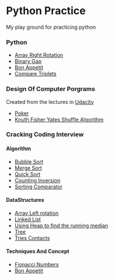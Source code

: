 # Python Practice
My play ground for practicing python

### Python 
- [Array Right Rotation](https://github.com/amanullahtariq/python-practice/blob/master/Python/array_right_rotation)
- [Binary Gap](https://github.com/amanullahtariq/python-practice/blob/master/Python/binary_gap.py)
- [Bon Appetit](https://github.com/amanullahtariq/python-practice/blob/master/Python/bon_appetit.py)
- [Compare Triplets](https://github.com/amanullahtariq/python-practice/blob/dev/Python/compare_triplets.py)

### Design Of Computer Porgrams
Created from the lectures in [Udacity](https://classroom.udacity.com/courses/cs212/lessons/48632874/concepts/487343780923)
-  [Poker](https://github.com/amanullahtariq/python-practice/blob/dev/Python/poker.py)
- [Knuth Fisher Yates Shuffle Algorithm](https://github.com/amanullahtariq/python-practice/blob/master/Python/knuth_shuffle_algorithm.py)

### Cracking Coding Interview
#### Algorithm
- [Bubble Sort](https://github.com/amanullahtariq/python-practice/blob/dev/cracking_coding_interview/Algorithms/bubble_sort.py)
- [Merge Sort](https://github.com/amanullahtariq/python-practice/blob/master/cracking_coding_interview/Algorithms/merge_sort.py)
- [Quick Sort](https://github.com/amanullahtariq/python-practice/blob/master/cracking_coding_interview/Algorithms/quick_sort.py)
- [Counting Inversion](https://github.com/amanullahtariq/python-practice/blob/master/cracking_coding_interview/Algorithms/counting_inversions.py)
- [Sorting Comparator](https://github.com/amanullahtariq/python-practice/blob/master/cracking_coding_interview/Algorithms/sorting_comparator.py)

#### DataStructures
- [Array Left rotation](https://github.com/amanullahtariq/python-practice/blob/master/cracking_coding_interview/DataStructures/array_left_rotation.py)
- [Linked List](https://github.com/amanullahtariq/python-practice/blob/master/cracking_coding_interview/DataStructures/linked_list.py)
- [Using Heap to find the running median](https://github.com/amanullahtariq/python-practice/blob/master/cracking_coding_interview/DataStructures/heap_finding_the_running_median.py)
- [Tree](https://github.com/amanullahtariq/python-practice/blob/master/cracking_coding_interview/DataStructures/tree.py)
- [Tries Contacts](https://github.com/amanullahtariq/python-practice/blob/master/cracking_coding_interview/DataStructures/tries_contacts.py)

#### Techniques And Concept
- [Fionacci Numbers](https://github.com/amanullahtariq/python-practice/blob/dev/cracking_coding_interview/techniques_and_concept/fibonacci_numbers.py)
- [Bon Appetit](https://github.com/amanullahtariq/python-practice/blob/master/Python/bon_appetit.py)
